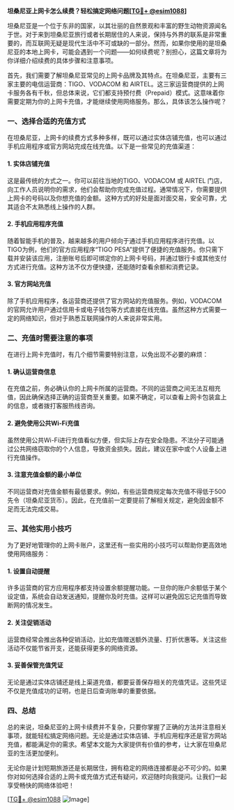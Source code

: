 **坦桑尼亚上网卡怎么续费？轻松搞定网络问题[[TG💪+ @esim1088](https://t.me/s/esim1088)]**

坦桑尼亚是一个位于东非的国家，以其壮丽的自然景观和丰富的野生动物资源闻名于世。对于来到坦桑尼亚旅行或者长期居住的人来说，保持与外界的联系是非常重要的，而互联网无疑是现代生活中不可或缺的一部分。然而，如果你使用的是坦桑尼亚的本地上网卡，可能会遇到一个问题——如何续费呢？别担心，这篇文章将为你详细介绍续费的具体步骤和注意事项。

首先，我们需要了解坦桑尼亚常见的上网卡品牌及其特点。在坦桑尼亚，主要有三家主要的电信运营商：TIGO、VODACOM 和 AIRTEL。这三家运营商提供的上网卡服务各有千秋，但总体来说，它们都支持预付费（Prepaid）模式。这意味着你需要定期为你的上网卡充值，才能继续使用网络服务。那么，具体该怎么操作呢？

### **一、选择合适的充值方式**

在坦桑尼亚，上网卡的续费方式多种多样，既可以通过实体店铺充值，也可以通过手机应用程序或官方网站完成在线充值。以下是一些常见的充值渠道：

#### **1. 实体店铺充值**
这是最传统的方式之一。你可以前往当地的TIGO、VODACOM 或 AIRTEL 门店，向工作人员说明你的需求，他们会帮助你完成充值过程。通常情况下，你需要提供上网卡的号码以及你想充值的金额。这种方式的好处是面对面交易，安全可靠，尤其适合不太熟悉线上操作的人群。

#### **2. 手机应用程序充值**
随着智能手机的普及，越来越多的用户倾向于通过手机应用程序进行充值。以TIGO为例，他们的官方应用程序“TIGO PESA”提供了便捷的充值服务。你只需下载并安装该应用，注册账号后即可绑定你的上网卡号码，并通过银行卡或其他支付方式进行充值。这种方法不仅方便快捷，还能随时查看余额和消费记录。

#### **3. 官方网站充值**
除了手机应用程序，各运营商还提供了官方网站的充值服务。例如，VODACOM 的官网允许用户通过信用卡或电子钱包等方式直接在线充值。虽然这种方式需要一定的网络知识，但对于熟悉互联网操作的人来说非常实用。

### **二、充值时需要注意的事项**

在进行上网卡充值时，有几个细节需要特别注意，以免出现不必要的麻烦：

#### **1. 确认运营商信息**
在充值之前，务必确认你的上网卡所属的运营商。不同的运营商之间无法互相充值，因此确保选择正确的运营商至关重要。如果不确定，可以查看上网卡包装盒上的信息，或者拨打客服热线咨询。

#### **2. 避免使用公共Wi-Fi充值**
虽然使用公共Wi-Fi进行充值看似方便，但实际上存在安全隐患。不法分子可能通过公共网络窃取你的个人信息，导致资金损失。因此，建议在家中或个人设备上进行充值操作。

#### **3. 注意充值金额的最小单位**
不同运营商对充值金额有最低要求。例如，有些运营商规定每次充值不得低于500先令（坦桑尼亚货币）。因此，在充值前一定要提前了解相关规定，避免因金额不足而无法完成交易。

### **三、其他实用小技巧**

为了更好地管理你的上网卡账户，这里还有一些实用的小技巧可以帮助你更高效地使用网络服务：

#### **1. 设置自动提醒**
许多运营商的官方应用程序都支持设置余额提醒功能。一旦你的账户余额低于某个设定值，系统会自动发送通知，提醒你及时充值。这样可以避免因忘记充值而导致断网的情况发生。

#### **2. 关注促销活动**
运营商经常会推出各种促销活动，比如充值赠送额外流量、打折优惠等。关注这些活动不仅能节省开支，还能获得更多的网络资源。

#### **3. 妥善保管充值凭证**
无论是通过实体店铺还是线上渠道充值，都要妥善保存相关的充值凭证。这些凭证不仅是充值成功的证明，也是日后查询账单的重要依据。

### **四、总结**

总的来说，坦桑尼亚的上网卡续费并不复杂，只要你掌握了正确的方法并注意相关事项，就能轻松搞定网络问题。无论是通过实体店铺、手机应用程序还是官方网站充值，都能满足你的需求。希望本文能为大家提供有价值的参考，让大家在坦桑尼亚的生活更加便利。

无论你是计划短期旅游还是长期居住，拥有稳定的网络连接都是必不可少的。如果你对如何选择合适的上网卡或充值方式还有疑问，欢迎随时向我提问。让我们一起享受畅快的网络体验吧！

[[TG💪+ @esim1088](https://t.me/s/esim1088) ![Image](https://i.postimg.cc/4NQfJmqS/Snipaste-2025-05-13-00-14-12.png)]
